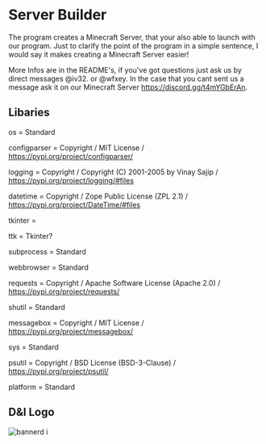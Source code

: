 # Server Builder


The program creates a Minecraft Server, that your also able to launch with our program. 
Just to clarify the point of the program in a simple sentence, I would say it makes creating a Minecraft Server easier!

More Infos are in the README's, if you've got questions just ask us by direct messages @iv32. or @wfxey. In the case that you cant sent us a message ask it on our Minecraft Server https://discord.gg/t4mYGbErAn.

## Libaries
os = Standard 

configparser = Copyright  / MIT License / https://pypi.org/project/configparser/

logging = Copyright    / Copyright (C) 2001-2005 by Vinay Sajip / https://pypi.org/project/logging/#files

datetime = Copyright   / Zope Public License (ZPL 2.1) / https://pypi.org/project/DateTime/#files

tkinter = 

ttk =  Tkinter?

subprocess = Standard  

webbrowser = Standard  

requests = Copyright  / Apache Software License (Apache 2.0) / https://pypi.org/project/requests/

shutil = Standard  

messagebox = Copyright   / MIT License / https://pypi.org/project/messagebox/

sys = Standard  

psutil = Copyright  / BSD License (BSD-3-Clause) / https://pypi.org/project/psutil/

platform = Standard 

## D&I Logo

![bannerd i](https://github.com/Ivole32/Mc-Server-Builder/assets/158351052/1ddbd9ff-9783-42d2-9e31-a1f3a1a0b768)

       

